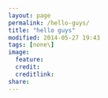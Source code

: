 ```yaml
---
layout: page
permalink: /hello-guys/
title: "hello guys"
modified: 2014-05-27 19:43
tags: [none\]
image:
  feature: 
  credit: 
  creditlink: 
share: 
---
```

